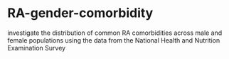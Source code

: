 # RA-gender-comorbidity
investigate the distribution of common RA comorbidities across male and female populations using the data from the National Health and Nutrition Examination Survey
